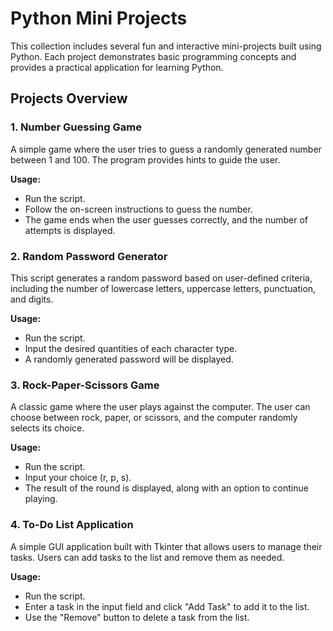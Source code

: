 # Python Mini Projects

This collection includes several fun and interactive mini-projects built using Python. Each project demonstrates basic programming concepts and provides a practical application for learning Python.

## Projects Overview

### 1. Number Guessing Game
A simple game where the user tries to guess a randomly generated number between 1 and 100. The program provides hints to guide the user.

**Usage:**
- Run the script.
- Follow the on-screen instructions to guess the number.
- The game ends when the user guesses correctly, and the number of attempts is displayed.

### 2. Random Password Generator
This script generates a random password based on user-defined criteria, including the number of lowercase letters, uppercase letters, punctuation, and digits.

**Usage:**
- Run the script.
- Input the desired quantities of each character type.
- A randomly generated password will be displayed.

### 3. Rock-Paper-Scissors Game 
A classic game where the user plays against the computer. The user can choose between rock, paper, or scissors, and the computer randomly selects its choice.

**Usage:**
- Run the script.
- Input your choice (r, p, s).
- The result of the round is displayed, along with an option to continue playing.

### 4. To-Do List Application
A simple GUI application built with Tkinter that allows users to manage their tasks. Users can add tasks to the list and remove them as needed.

**Usage:**
- Run the script.
- Enter a task in the input field and click "Add Task" to add it to the list.
- Use the "Remove" button to delete a task from the list.

